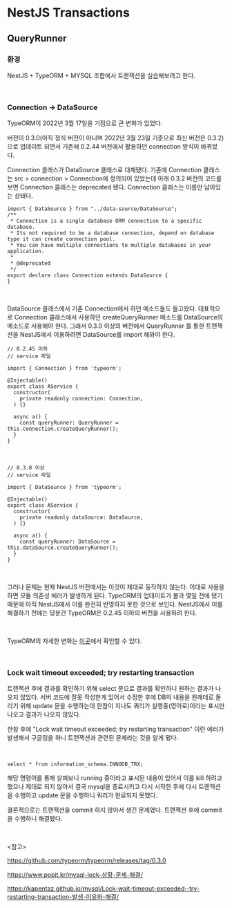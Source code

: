 # NestJS Transactions
## QueryRunner

### 환경

NestJS + TypeORM + MYSQL 조합에서 트랜잭션을 실습해보려고 한다.

<br>

### Connection -> DataSource

TypeORM이 2022년 3월 17일을 기점으로 큰 변화가 있었다. 

버전이 0.3.0(아직 정식 버전이 아니며 2022년 3월 23일 기준으로 최신 버전은 0.3.2)으로 업데이트 되면서 기존에 0.2.44 버전에서 활용하던 connection 방식이 바뀌었다. 

Connection 클래스가 DataSource 클래스로 대체됐다. 기존에 Connection 클래스는 src > connection > Connection에 정의되어 있었는데 아래 0.3.2 버전의 코드를 보면 Connection 클래스는 deprecated 됐다. Connection 클래스는 이름만 남아있는 상태다.

```tsx
import { DataSource } from "../data-source/DataSource";
/**
 * Connection is a single database ORM connection to a specific database.
 * Its not required to be a database connection, depend on database type it can create connection pool.
 * You can have multiple connections to multiple databases in your application.
 *
 * @deprecated
 */
export declare class Connection extends DataSource {
}

```

<br>

DataSource 클래스에서 기존 Connection에서 하던 메소드들도 들고왔다. 대표적으로 Connection 클래스에서 사용하던 createQueryRunner 메소드를 DataSource의 메소드로 사용해야 한다. 그래서 0.3.0 이상의 버전에서 QueryRunner 를 통한 트랜잭션을 NestJS에서 이용하려면 DataSource를 import 해와야 한다.

```tsx
// 0.2.45 이하
// service 파일

import { Connection } from 'typeorm';

@Injectable()
export class AService {
  constructor(
    private readonly connection: Connection,
  ) {}
  
  async a() {
    const queryRunner: QueryRunner = this.connection.createQueryRunner();
  }
}
```

<br>

```tsx
// 0.3.0 이상
// service 파일

import { DataSource } from 'typeorm';

@Injectable()
export class AService {
  constructor(
    private readonly dataSource: DataSource,
  ) {}
  
  async a() {
    const queryRunner: DataSource = this.dataSource.createQueryRunner();
  }
}
```

<br>

그러나 문제는 현재 NestJS 버전에서는 이것이 제대로 동작하지 않는다. 이대로 사용을 하면 모듈 의존성 에러가 발생하게 된다. TypeORM의 업데이트가 불과 몇일 전에 됐기 때문에 아직 NestJS에서 이를 완전히 반영하지 못한 것으로 보인다. NestJS에서 이를 해결하기 전에는 당분간 TypeORM은 0.2.45 이하의 버전을 사용하려 한다.

<br>

TypeORM의 자세한 변화는 [이곳](https://github.com/typeorm/typeorm/releases/tag/0.3.0)에서 확인할 수 있다.

<br>

### Lock wait timeout exceeded; try restarting transaction

트랜잭션 후에 결과를 확인하기 위해 select 문으로 결과를 확인하니 원하는 결과가 나오지 않았다. 서버 코드에 잘못 작성한게 있어서 수정한 후에 DB의 내용을 원래데로 돌리기 위해 update 문을 수행하는데 한참이 지나도 쿼리가 실행중(영어로)이라는 표시만 나오고 결과가 나오지 않았다.

한참 후에 "Lock wait timeout exceeded; try restarting transaction" 이런 에러가 발생해서 구글링을 하니 트랜잭션과 관련된 문제라는 것을 알게 됐다.

<br>

```mysql
select * from information_schema.INNODB_TRX;
```

해당 명령어를 통해 살펴보니 running 중이라고 표시된 내용이 있어서 이를 kill 하려고 했으나 제대로 되지 않아서 결국 mysql을 종료시키고 다시 시작한 후에 다시 트랜잭션을 수행하고 update 문을 수행하니 쿼리가 완료되지 못했다.

결론적으로는 트랜잭션을 commit 하지 않아서 생긴 문제였다. 트랜잭션 후에 commit을 수행하니 해결됐다.

<br>

<참고>

https://github.com/typeorm/typeorm/releases/tag/0.3.0

https://www.popit.kr/mysql-lock-상황-문제-해결/

https://kapentaz.github.io/mysql/Lock-wait-timeout-exceeded;-try-restarting-transaction-발생-이유와-해결/
